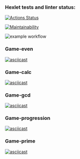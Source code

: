 ### Hexlet tests and linter status:
[![Actions Status](https://github.com/ruffury/python-project-lvl1/workflows/hexlet-check/badge.svg)](https://github.com/ruffury/python-project-lvl1/actions)

[![Maintainability](https://api.codeclimate.com/v1/badges/a99a88d28ad37a79dbf6/maintainability)](https://codeclimate.com/github/codeclimate/codeclimate/maintainability)

![example workflow](https://github.com/ruffury/python-project-lvl1/actions/workflows/build-check.yml/badge.svg)

### Game-even
[![asciicast](https://asciinema.org/a/sE6uh5tKeaEjXiMp0SkeINHLL.svg)](https://asciinema.org/a/sE6uh5tKeaEjXiMp0SkeINHLL)

### Game-calc
[![asciicast](https://asciinema.org/a/W8yrSkD2GIWmi915vlsQlGHos.svg)](https://asciinema.org/a/W8yrSkD2GIWmi915vlsQlGHos)

### Game-gcd
[![asciicast](https://asciinema.org/a/uYQmONVp5B6yOkmcemLidPXgj.svg)](https://asciinema.org/a/uYQmONVp5B6yOkmcemLidPXgj)

### Game-progression
[![asciicast](https://asciinema.org/a/K1RqAhRx0eBckRprcnVRRn2AE.svg)](https://asciinema.org/a/K1RqAhRx0eBckRprcnVRRn2AE)

### Game-prime
[![asciicast](https://asciinema.org/a/QrvznUm8m3eqAaEu4WtGOjEVJ.svg)](https://asciinema.org/a/QrvznUm8m3eqAaEu4WtGOjEVJ)